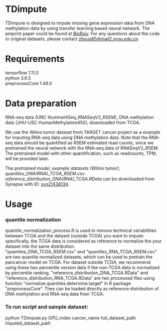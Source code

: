 # TDimpute 
TDimpute is designed to impute missing gene expression data from DNA methylation data by using transfer learning based neural network.
The preprint paper could be found at [BioRxiv](https://doi.org/10.1101/803692). For any questions about the code or original datasets, please contact zhoux85@mail2.sysu.edu.cn

# Requirements
tensorflow 1.11.0  
python 3.6.5  
preprocessCore 1.48.0

# Data preparation
RNA-seq data (UNC IlluminaHiSeq_RNASeqV2_RSEM), DNA methylation data (JHU-USC HumanMethylation450), downloaded from TCGA.

We use the Wilms tumor dataset from TARGET cancer project as a example for imputing RNA-seq data using DNA methylation data. Note that the RNA-seq data should be quantified as RSEM estimated read counts, since we pretrained the neural network with the RNA-seq data of RNASeqV2_RSEM. The pretrained model with other quantification, such as readcounts, TPM, will be provided later.

The *pretrained model, example datasets (Wilms tumor), quantiles_DNA(RNA)_TCGA_RSEM.csv reference_distribution_DNA(RNA)_TCGA.RData* can be downloaded from Synapse with ID: [syn21438134](https://www.synapse.org/#!Synapse:syn21438134).

# Usage
### quantile normalization
quantile_normalization_process.R is used to remove technical variabilities between TCGA and the dataset (outside TCGA) you want to impute: specifically, the TCGA data is considered as reference to normalize the your dataset into the same distribution.  
"quantiles_DNA_TCGA_RSEM.csv" and "quantiles_RNA_TCGA_RSEM.csv" are two quantile normalized datasets, which can be used to pretrain the pancancer model on TCGA. For dataset outside TCGA, we recommend using these two percentile version data if the non-TCGA data is normalized by percentile ranking.
"reference_distribution_DNA_TCGA.RData" and "reference_distribution_RNA_TCGA.RData" are two processed files using funciton "normalize.quantiles.determine.target" in R package "preprocessCore". They can be loaded directly as reference distribution of DNA methylation and RNA-seq data from TCGA.

### To run script and sample dataset:
python TDimpute.py GPU_index cancer_name full_dataset_path imputed_dataset_path
